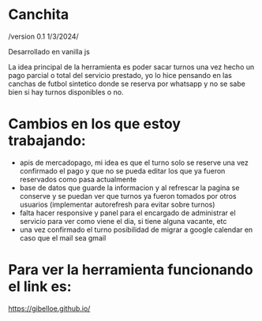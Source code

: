 # Canchita
 /version 0.1 1/3/2024/

Desarrollado en vanilla js

La idea principal de la herramienta es poder sacar turnos una vez hecho un pago parcial o total del servicio prestado, yo lo hice pensando en las canchas de futbol sintetico donde se reserva por whatsapp y no se sabe bien si hay turnos disponibles o no. 

# Cambios en los que estoy trabajando:
 - apis de mercadopago, mi idea es que el turno solo se reserve una vez confirmado el pago y que no se pueda editar los que ya fueron reservados como pasa actualmente
 - base de datos que guarde la informacion y al refrescar la pagina se conserve y se puedan ver que turnos ya fueron tomados por otros usuarios (implementar autorefresh para evitar sobre turnos)
 - falta hacer responsive y panel para el encargado de administrar el servicio para ver como viene el dia, si tiene alguna vacante, etc
 - una vez confirmado el turno posibilidad de migrar a google calendar en caso que el mail sea gmail


# Para ver la herramienta funcionando el link es: 
https://gibelloe.github.io/